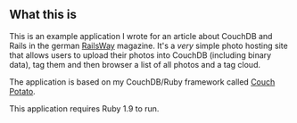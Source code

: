 ## What this is

This is an example application I wrote for an article about CouchDB and Rails in the german [RailsWay](http://it-republik.de/railsway) magazine. It's a _very_ simple photo hosting site that allows users to upload their photos into CouchDB (including binary data), tag them and then browser a list of all photos and a tag cloud.

The application is based on my CouchDB/Ruby framework called [Couch Potato](http://github.com/langalex/couch_potato).

This application requires Ruby 1.9 to run.